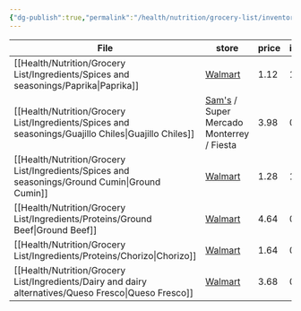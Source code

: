 ```yaml
---
{"dg-publish":true,"permalink":"/health/nutrition/grocery-list/inventory/","created":"","updated":""}
---
```



| File                                                                                                     | store                                                                                                                          | price | inventory |
| -------------------------------------------------------------------------------------------------------- | ------------------------------------------------------------------------------------------------------------------------------ | ----- | --------- |
| [[Health/Nutrition/Grocery List/Ingredients/Spices and seasonings/Paprika\|Paprika]]                  | [Walmart](https://www.walmart.com/ip/Great-Value-Paprika-2-5-oz/559839182)                                                     | 1.12  | 1         |
| [[Health/Nutrition/Grocery List/Ingredients/Spices and seasonings/Guajillo Chiles\|Guajillo Chiles]]  | [Sam's](https://www.samsclub.com/p/orale-guajillo-pep-12-oz/prod21292069?xid=plp_product_1) / Super Mercado Monterrey / Fiesta | 3.98  | 0         |
| [[Health/Nutrition/Grocery List/Ingredients/Spices and seasonings/Ground Cumin\|Ground Cumin]]        | [Walmart](https://www.walmart.com/ip/Great-Value-Ground-Cumin-2-5-oz/985501095)                                                | 1.28  | 1         |
| [[Health/Nutrition/Grocery List/Ingredients/Proteins/Ground Beef\|Ground Beef]]                       | [Walmart](https://www.walmart.com/ip/All-Natural-73-Lean-27-Fat-Ground-Beef-Roll-1lbs-Fresh/15136790)                          | 4.64  | 0         |
| [[Health/Nutrition/Grocery List/Ingredients/Proteins/Chorizo\|Chorizo]]                               | [Walmart](https://www.walmart.com/ip/Cacique-Pork-Chorizo-Sausage-9-oz-Roll/11027816)                                          | 1.64  | 0         |
| [[Health/Nutrition/Grocery List/Ingredients/Dairy and dairy alternatives/Queso Fresco\|Queso Fresco]] | [Walmart](https://www.walmart.com/ip/Cacique-Ranchero-Fresh-Queso-Fresco-Cheese-10-oz/10451920)                                | 3.68  | 0         |


